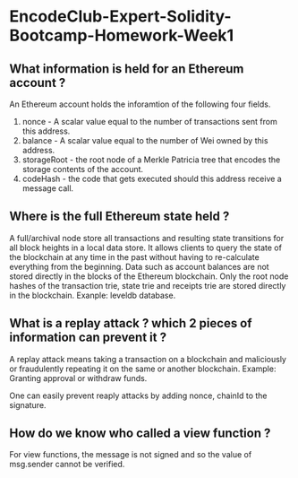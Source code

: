 
# EncodeClub-Expert-Solidity-Bootcamp-Homework-Week1

## What information is held for an Ethereum account ?
An Ethereum account holds the inforamtion of the following four fields.

1. nonce - A scalar value equal to the number of transactions sent from this address.
2. balance - A scalar value equal to the number of Wei owned by this address.
3. storageRoot - the root node of a Merkle Patricia tree that encodes the storage contents of the account.
4. codeHash - the code that gets executed should this address receive a message call.

## Where is the full Ethereum state held ?
A full/archival node store all transactions and resulting state transitions for all block heights in a local data store. It allows clients to query the state of the 
blockchain at any time in the past without having to re-calculate everything from the beginning. Data such as account balances are not stored directly in the blocks 
of the Ethereum blockchain. Only the root node hashes of the transaction trie, state trie and receipts trie are stored directly in the blockchain. Exanple: leveldb database.

## What is a replay attack ? which 2 pieces of information can prevent it ?
A replay attack means taking a transaction on a blockchain and maliciously or fraudulently repeating it on the same or another blockchain.
Example: Granting approval or withdraw funds.

One can easily prevent reaply attacks by adding nonce, chainId to the signature.

## How do we know who called a view function ?
For view functions, the message is not signed and so the value of msg.sender cannot be verified.
